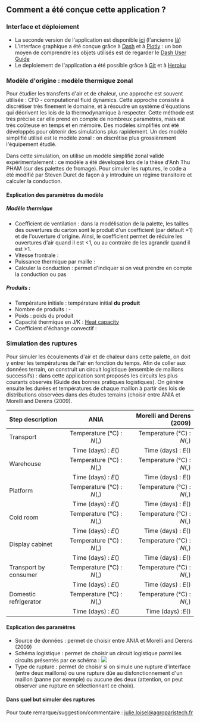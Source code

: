 ## Comment a été conçue cette application ?

### Interface et déploiement
* La seconde version de l'application est disponible [ici]() (l'ancienne [là]()) 
* L'interface graphique a été conçue grâce à [Dash]() et à [Plotly]() : un bon moyen de comprendre les objets utilisés est de regarder le [Dash User Guide](https://dash.plot.ly/)
* Le deploiement de l'application a été possible grâce à [Git]() et à [Heroku]()

### Modèle d'origine : modèle thermique zonal

Pour étudier les transferts d'air et de chaleur, une approche est souvent utilisée : CFD - computational fluid dynamics. Cette approche consiste à discrétiser très finement le domaine, et à résoudre un système d'équations qui décrivent les lois de la thermodynamique à respecter. Cette méthode est très précise car elle prend en compte de nombreux paramètres, mais est très coûteuse en temps et en mémoire. Des modèles simplifiés ont été développés pour obtenir des simulations plus rapidement. Un des modèle simplifié utilisé est le modèle zonal : on discrétise plus grossièrement l'équipement étudié. 

Dans cette simulation, on utilise un modèle simplifié zonal validé expérimentalement : ce modèle a été développé lors de la thèse d'Anh Thu PHAM (sur des palettes de fromage). Pour simuler les ruptures, le code a été modifié par Steven Duret de façon à y introduire un régime transitoire et calculer la conduction.

#### Explication des paramètres du modèle
##### Modèle thermique
* Coefficient de ventilation : dans la modélisation de la palette, les tailles des ouvertures du carton sont le produit d'un coefficient (par défault =1) et de l'ouverture d'origine. Ainsi, le coefficient permet de réduire les ouvertures d'air quand il est <1, ou au contraire de les agrandir quand il est >1.
* Vitesse frontrale : 
* Puissance thermique par maille :
* Calculer la conduction : permet d'indiquer si on veut prendre en compte la conduction ou pas
##### Produits :
* Température initiale : température initial **du produit**
* Nombre de produits : -
* Poids : poids du produit
* Capacité thermique en J/K : [Heat capacity](https://en.wikipedia.org/wiki/Heat_capacity)
* Coefficient d'échange convectif : 


### Simulation des ruptures

Pour simuler les écoulements d'air et de chaleur dans cette palette, on doit y entrer les températures de l'air en fonction du temps. Afin de coller aux données terrain, on construit un circuit logistique (ensemble de maillons successifs) : dans cette application sont proposés les circuits les plus courants observés (Guide des bonnes pratiques logistiques). On génère ensuite les durées et températures de chaque maillon à partir des lois de distributions observées dans des études terrains (choisir entre ANIA et Morelli and Derens (2009).


| Step description  |       ANIA | Morelli and Derens (2009)|
| :------------ | :-------------: | -------------: |
|Transport      |     Temperature (°C) : *N*(,) |     Temperature (°C) : *N*(,)|
|                |   Time (days) :  *E*()            | Time (days) : *E*() |
|Warehouse    |     Temperature (°C) : *N*(,) |     Temperature (°C) : *N*(,)|
|                |   Time (days) : *E*()              | Time (days) : *E*() |
|Platform        |     Temperature (°C) : *N*(,) |     Temperature (°C) : *N*(,)|
|                |   Time (days) :  *E*()             | Time (days) : *E*() |
|Cold room        |     Temperature (°C) : *N*(,) |     Temperature (°C) : *N*(,)|
|                |   Time (days) :   *E*()            | Time (days) : *E*() |
|Display cabinet       |     Temperature (°C) : *N*(,) |     Temperature (°C) : *N*(,)|
|                |   Time (days) :    *E*()           | Time (days) : *E*() |
|Transport by consumer     |     Temperature (°C) : *N*(,) |     Temperature (°C) : *N*(,)|
|                |   Time (days) :     *E*()          | Time (days) : *E*() |
|Domestic refrigerator |     Temperature (°C) : *N*(,) |     Temperature (°C) : *N*(,)|
|                |   Time (days) :    *E*()           | Time (days) :*E*()  |

#### Explication des paramètres
* Source de données : permet de choisir entre ANIA et Morelli and Derens (2009)
* Schéma logistique : permet de choisir un circuit logistique parmi les circuits présentés par ce schéma :
![](assets/circuits_logistiques.png)
* Type de rupture : permet de choisir si on simule une rupture d'interface (entre deux maillons) ou une rupture dûe au disfonctionnement d'un maillon (panne par exemple) ou aucune des deux (attention, on peut observer une rupture en sélectionnant ce choix).

#### Dans quel but simuler des ruptures


Pour toute remarque/suggestion/commentaire : [julie.loisel@agroparistech.fr](julie.loisel@agroparistech.fr)
